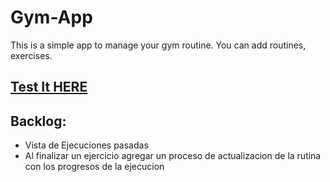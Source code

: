 # Gym-App

This is a simple app to manage your gym routine. You can add routines, exercises.

## [Test It HERE](https://javierbalonga.github.io/gym-app/) 

## Backlog:
- Vista de Ejecuciones pasadas
- Al finalizar un ejercicio agregar un proceso de actualizacion de la rutina con los progresos de la ejecucion
